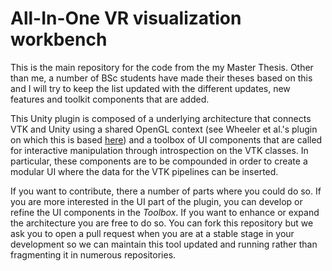 # All-In-One VR visualization workbench

This is the main repository for the code from the my Master Thesis. Other than me, a number of BSc students have made their theses based on this and I will try to keep the list updated with the different updates, new features and toolkit components that are added.

This Unity plugin is composed of a underlying architecture that connects VTK and Unity using a shared OpenGL context (see Wheeler et al.'s plugin on which this is based [here](https://gitlab.com/3dheart_public/vtktounity)) and a toolbox of UI components that are called for interactive manipulation through introspection on the VTK classes. In particular, these components are to be compounded in order to create a modular UI where the data for the VTK pipelines can be inserted.

If you want to contribute, there a number of parts where you could do so. If you are more interested in the UI part of the plugin, you can develop or refine the UI components in the *Toolbox*. If you want to enhance or expand the architecture you are free to do so. You can fork this repository but we ask you to open a pull request when you are at a stable stage in your development so we can maintain this tool updated and running rather than fragmenting it in numerous repositories.